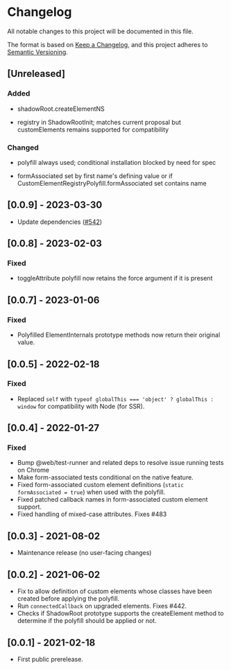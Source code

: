 # Changelog

All notable changes to this project will be documented in this file.

The format is based on [Keep a Changelog](https://keepachangelog.com/en/1.0.0/),
and this project adheres to [Semantic Versioning](https://semver.org/spec/v2.0.0.html).

<!-- ## Unreleased -->

## [Unreleased]

### Added

- shadowRoot.createElementNS

- registry in ShadowRootInit; matches current proposal but customElements
  remains supported for compatibility

### Changed

- polyfill always used; conditional installation blocked by need for spec

- formAssociated set by first name's defining value or if
  CustomElementRegistryPolyfill.formAssociated set contains name

## [0.0.9] - 2023-03-30

- Update dependencies ([#542](https://github.com/webcomponents/polyfills/pull/542))

## [0.0.8] - 2023-02-03

### Fixed

- toggleAttribute polyfill now retains the force argument if it is present

## [0.0.7] - 2023-01-06

### Fixed

- Polyfilled ElementInternals prototype methods now return their original value.

## [0.0.5] - 2022-02-18

### Fixed

- Replaced `self` with `typeof globalThis === 'object' ? globalThis : window` for compatibility with Node (for SSR).

## [0.0.4] - 2022-01-27

### Fixed

- Bump @web/test-runner and related deps to resolve issue running tests on Chrome
- Make form-associated tests conditional on the native feature.
- Fixed form-associated custom element definitions (`static formAssociated = true`) when used with the polyfill.
- Fixed patched callback names in form-associated custom element support.
- Fixed handling of mixed-case attributes. Fixes #483

## [0.0.3] - 2021-08-02

- Maintenance release (no user-facing changes)

## [0.0.2] - 2021-06-02

- Fix to allow definition of custom elements whose classes have been created before applying the polyfill.
- Run `connectedCallback` on upgraded elements. Fixes #442.
- Checks if ShadowRoot prototype supports the createElement method to determine if the polyfill should be applied or not.

## [0.0.1] - 2021-02-18

- First public prerelease.

